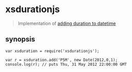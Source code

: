 xsdurationjs
============

> Implementation of [adding duration to datetime](http://www.w3.org/TR/xmlschema-2/#adding-durations-to-dateTimes)

synopsis
--------

	var xsduration = require('xsdurationjs');
	
	var r =	xsduration.add('P5M', new Date(2012,0,1);
	console.log(r); // puts Thu, 31 May 2012 22:00:00 GMT

